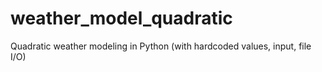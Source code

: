# weather_model_quadratic
Quadratic weather modeling in Python (with hardcoded values, input, file I/O)
